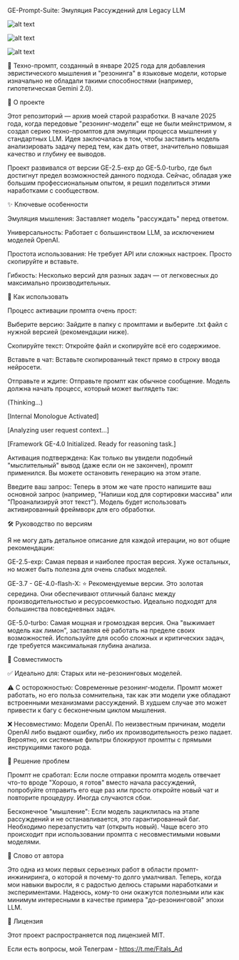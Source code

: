 GE-Prompt-Suite: Эмуляция Рассуждений для Legacy LLM

![alt text](https://img.shields.io/badge/статус-архив-blue.svg)


![alt text](https://img.shields.io/badge/версия-2.5--5.0-brightgreen.svg)


![alt text](https://img.shields.io/badge/лицензия-MIT-lightgrey.svg)

🧠 Техно-промпт, созданный в январе 2025 года для добавления эвристического мышления и "резонинга" в языковые модели, которые изначально не обладали такими способностями (например, гипотетическая Gemini 2.0).

📖 О проекте

Этот репозиторий — архив моей старой разработки. В начале 2025 года, когда передовые "резонинг-модели" еще не были мейнстримом, я создал серию техно-промптов для эмуляции процесса мышления у стандартных LLM. Идея заключалась в том, чтобы заставить модель анализировать задачу перед тем, как дать ответ, значительно повышая качество и глубину ее выводов.

Проект развивался от версии GE-2.5-exp до GE-5.0-turbo, где был достигнут предел возможностей данного подхода. Сейчас, обладая уже большим профессиональным опытом, я решил поделиться этими наработками с сообществом.

✨ Ключевые особенности

Эмуляция мышления: Заставляет модель "рассуждать" перед ответом.

Универсальность: Работает с большинством LLM, за исключением моделей OpenAI.

Простота использования: Не требует API или сложных настроек. Просто скопируйте и вставьте.

Гибкость: Несколько версий для разных задач — от легковесных до максимально производительных.

🚀 Как использовать

Процесс активации промпта очень прост:

Выберите версию: Зайдите в папку с промптами и выберите .txt файл с нужной версией (рекомендации ниже).

Скопируйте текст: Откройте файл и скопируйте всё его содержимое.

Вставьте в чат: Вставьте скопированный текст прямо в строку ввода нейросети.

Отправьте и ждите: Отправьте промпт как обычное сообщение. Модель должна начать процесс, который может выглядеть так:

(Thinking...)

[Internal Monologue Activated]

[Analyzing user request context...]

[Framework GE-4.0 Initialized. Ready for reasoning task.]

Активация подтверждена: Как только вы увидели подобный "мыслительный" вывод (даже если он не закончен), промпт применился. Вы можете остановить генерацию на этом этапе.

Введите ваш запрос: Теперь в этом же чате просто напишите ваш основной запрос (например, "Напиши код для сортировки массива" или "Проанализируй этот текст"). Модель будет использовать активированный фреймворк для его обработки.

🛠️ Руководство по версиям

Я не могу дать детальное описание для каждой итерации, но вот общие рекомендации:

GE-2.5-exp: Самая первая и наиболее простая версия. Хуже остальных, но может быть полезна для очень слабых моделей.

GE-3.7 - GE-4.0-flash-X: ⭐ Рекомендуемые версии. Это золотая середина. Они обеспечивают отличный баланс между производительностью и ресурсоемкостью. Идеально подходят для большинства повседневных задач.

GE-5.0-turbo: Самая мощная и громоздкая версия. Она "выжимает модель как лимон", заставляя её работать на пределе своих возможностей. Используйте для особо сложных и критических задач, где требуется максимальная глубина анализа.

🔌 Совместимость

✅ Идеально для: Старых или не-резонинговых моделей.

⚠️ С осторожностью: Современные резонинг-модели. Промпт может работать, но его польза сомнительна, так как эти модели уже обладают встроенными механизмами рассуждений. В худшем случае это может привести к багу с бесконечным циклом мышления.

❌ Несовместимо: Модели OpenAI. По неизвестным причинам, модели OpenAI либо выдают ошибку, либо их производительность резко падает. Вероятно, их системные фильтры блокируют промпты с прямыми инструкциями такого рода.

🔧 Решение проблем

Промпт не сработал: Если после отправки промпта модель отвечает что-то вроде "Хорошо, я готов" вместо начала рассуждений, попробуйте отправить его еще раз или просто откройте новый чат и повторите процедуру. Иногда случаются сбои.

Бесконечное "мышление": Если модель зациклилась на этапе рассуждений и не останавливается, это гарантированный баг. Необходимо перезапустить чат (открыть новый). Чаще всего это происходит при использовании промпта с несовместимыми новыми моделями.

💬 Слово от автора

Это одна из моих первых серьезных работ в области промпт-инжиниринга, о которой я почему-то долго умалчивал. Теперь, когда мои навыки выросли, я с радостью делюсь старыми наработками и экспериментами. Надеюсь, кому-то они окажутся полезными или как минимум интересными в качестве примера "до-резонинговой" эпохи LLM.

📄 Лицензия

Этот проект распространяется под лицензией MIT.

Если есть вопросы, мой Телеграм - https://t.me/Fitals_Ad
